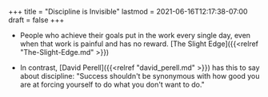 +++
title = "Discipline is Invisible"
lastmod = 2021-06-16T12:17:38-07:00
draft = false
+++

-   People who achieve their goals put in the work every single day, even when that work is painful and has no reward. [The Slight Edge]({{<relref "The-Slight-Edge.md" >}})

-   In contrast, [David Perell]({{<relref "david_perell.md" >}}) has this to say about discipline: "Success shouldn't be synonymous with how good you are at forcing yourself to do what you don't want to do."